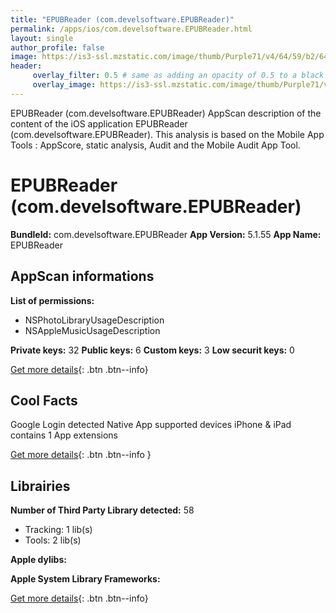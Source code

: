 ```yaml
---
title: "EPUBReader (com.develsoftware.EPUBReader)"
permalink: /apps/ios/com.develsoftware.EPUBReader.html
layout: single
author_profile: false
image: https://is3-ssl.mzstatic.com/image/thumb/Purple71/v4/64/59/b2/6459b266-f491-f373-49d5-3709040dfb56/pr_source.png/512x512bb.jpg
header: 
     overlay_filter: 0.5 # same as adding an opacity of 0.5 to a black background
     overlay_image: https://is3-ssl.mzstatic.com/image/thumb/Purple71/v4/64/59/b2/6459b266-f491-f373-49d5-3709040dfb56/pr_source.png/512x512bb.jpg
---
```

EPUBReader (com.develsoftware.EPUBReader) AppScan description of the content of the iOS application EPUBReader (com.develsoftware.EPUBReader). This analysis is based on the Mobile App Tools : AppScore, static analysis, Audit and the Mobile Audit App Tool.

# EPUBReader (com.develsoftware.EPUBReader)

**BundleId:** com.develsoftware.EPUBReader
**App Version:** 5.1.55
**App Name:** EPUBReader


## AppScan informations 

**List of permissions:** 
- NSPhotoLibraryUsageDescription
- NSAppleMusicUsageDescription
  
  
**Private keys:** 32
**Public keys:** 6
**Custom keys:** 3
**Low securit keys:** 0
  
[Get more details](/pricing.html){: .btn .btn--info}

## Cool Facts

Google Login detected
Native App
supported devices iPhone & iPad
contains 1 App extensions
  
[Get more details](/pricing.html){: .btn .btn--info }

## Librairies 
**Number of Third Party Library detected:** 58
- Tracking: 1 lib(s)
- Tools: 2 lib(s)


**Apple dylibs:**


**Apple System Library Frameworks:**


  
[Get more details](/pricing.html){: .btn .btn--info}

